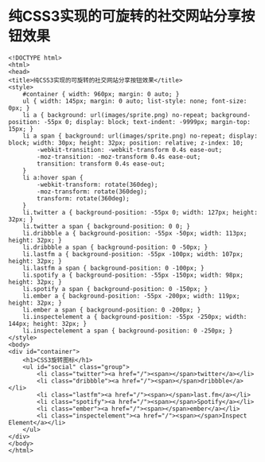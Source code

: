 # 纯CSS3实现的可旋转的社交网站分享按钮效果

    <!DOCTYPE html>
    <html>
    <head>
    <title>纯CSS3实现的可旋转的社交网站分享按钮效果</title>
    <style>
        #container { width: 960px; margin: 0 auto; }
        ul { width: 145px; margin: 0 auto; list-style: none; font-size: 0px; }
        li a { background: url(images/sprite.png) no-repeat; background-position: -55px 0; display: block; text-indent: -9999px; margin-top: 15px; }
        li a span { background: url(images/sprite.png) no-repeat; display: block; width: 30px; height: 32px; position: relative; z-index: 10;
            -webkit-transition: -webkit-transform 0.4s ease-out;
            -moz-transition: -moz-transform 0.4s ease-out;
            transition: transform 0.4s ease-out;
        }
        li a:hover span {
            -webkit-transform: rotate(360deg);
            -moz-transform: rotate(360deg);
            transform: rotate(360deg);
        }
        li.twitter a { background-position: -55px 0; width: 127px; height: 32px; }
        li.twitter a span { background-position: 0 0; }
        li.dribbble a { background-position: -55px -50px; width: 113px; height: 32px; }
        li.dribbble a span { background-position: 0 -50px; }
        li.lastfm a { background-position: -55px -100px; width: 107px; height: 32px; }
        li.lastfm a span { background-position: 0 -100px; }
        li.spotify a { background-position: -55px -150px; width: 98px; height: 32px; }
        li.spotify a span { background-position: 0 -150px; }
        li.ember a { background-position: -55px -200px; width: 119px; height: 32px; }
        li.ember a span { background-position: 0 -200px; }
        li.inspectelement a { background-position: -55px -250px; width: 144px; height: 32px; }
        li.inspectelement a span { background-position: 0 -250px; }
    </style>
    <body>
    <div id="container">
        <h1>CSS3旋转图标</h1>
        <ul id="social" class="group">
            <li class="twitter"><a href="/"><span></span>twitter</a></li>
            <li class="dribbble"><a href="/"><span></span>dribbble</a></li>
            <li class="lastfm"><a href="/"><span></span>last.fm</a></li>
            <li class="spotify"><a href="/"><span></span>Spotify</a></li>
            <li class="ember"><a href="/"><span></span>ember</a></li>
            <li class="inspectelement"><a href="/"><span></span>Inspect Element</a></li>
        </ul>
    </div>
    </body>
    </html>
